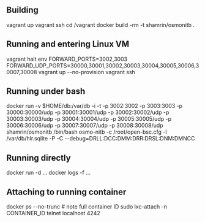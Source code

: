 ## Building
vagrant up
vagrant ssh
cd /vagrant
docker build -rm -t shamrin/osmonitb .

## Running and entering Linux VM
vagrant halt
env FORWARD_PORTS=3002,3003 FORWARD_UDP_PORTS=30000,30001,30002,30003,30004,30005,30006,30007,30008 vagrant up --no-provision
vagrant ssh

## Running under bash
docker run -v $HOME/db:/var/db -i -t -p 3002:3002 -p 3003:3003 -p 30000:30000/udp -p 30001:30001/udp -p 30002:30002/udp -p 30003:30003/udp -p 30004:30004/udp -p 30005:30005/udp -p 30006:30006/udp -p 30007:30007/udp -p 30008:30008/udp shamrin/osmonitb /bin/bash
osmo-nitb -c /root/open-bsc.cfg -l /var/db/hlr.sqlite -P -C --debug=DRLL:DCC:DMM:DRR:DRSL:DNM:DMNCC

## Running directly
docker run -d ...
docker logs -f ...

## Attaching to running container
docker ps --no-trunc # note full container ID
sudo lxc-attach -n CONTAINER_ID
telnet localhost 4242
